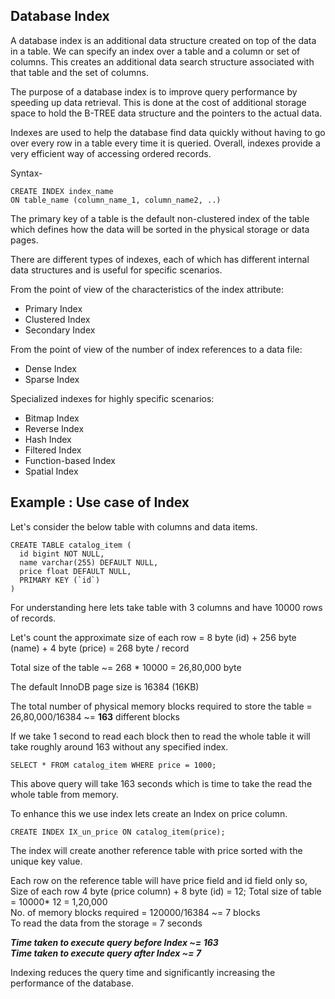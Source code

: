 ## Database Index

A database index is an additional data structure created on top of the data in a table. We can specify an index over a table and a column or set of columns. This creates an additional data search structure associated with that table and the set of columns. 
  
The purpose of a database index is to improve query performance by speeding up data retrieval. This is done at the cost of additional storage space to hold the B-TREE data structure and the pointers to the actual data.
  
Indexes are used to help the database find data quickly without having to go over every row in a table every time it is queried. Overall, indexes provide a very efficient way of accessing ordered records.
  
Syntax-
```mysql
CREATE INDEX index_name
ON table_name (column_name_1, column_name2, ..)
```
The primary key of a table is the default non-clustered index of the table which defines how the data will be sorted in the 
physical storage or data pages. 

There are different types of indexes, each of which has different internal data structures and is useful for specific scenarios.  

From the point of view of the characteristics of the index attribute:  
- Primary Index
- Clustered Index
- Secondary Index  

From the point of view of the number of index references to a data file:
- Dense Index
- Sparse Index  

Specialized indexes for highly specific scenarios:
- Bitmap Index
- Reverse Index
- Hash Index
- Filtered Index
- Function-based Index
- Spatial Index

## Example : Use case of Index

Let's consider the below table with columns and data items.
```mysql
CREATE TABLE catalog_item (
  id bigint NOT NULL,
  name varchar(255) DEFAULT NULL,
  price float DEFAULT NULL,
  PRIMARY KEY (`id`)
) 
```
For understanding here lets take table with 3 columns and have 10000 rows of records.

Let's count the approximate size of each row = 8 byte (id) + 256 byte (name) + 4 byte (price) = 268 byte / record  

Total size of the table ~= 268 * 10000 = 26,80,000 byte 

The default InnoDB page size is 16384 (16KB)

The total number of physical memory blocks required to store the table = 26,80,000/16384 ~= **163** different blocks

If we take 1 second to read each block then to read the whole table it will take roughly around 163 without any specified index.

```mysql
SELECT * FROM catalog_item WHERE price = 1000;
```
This above query will take 163 seconds which is time to take the read the whole table from memory.

To enhance this we use index lets create an Index on price column.
```mysql
CREATE INDEX IX_un_price ON catalog_item(price);
```
The index will create another reference table with price sorted with the unique key value.

Each row on the reference table will have price field and id field only so,  
Size of each row  4 byte (price column) + 8 byte (id) = 12;
Total size of table = 10000* 12 = 1,20,000   
No. of memory blocks required = 120000/16384 ~= 7 blocks   
To read the data from the storage = 7 seconds

**_Time taken to execute query before Index ~= 163  
Time taken to execute query after Index ~= 7_**

Indexing reduces the query time and significantly increasing the performance of the database.



